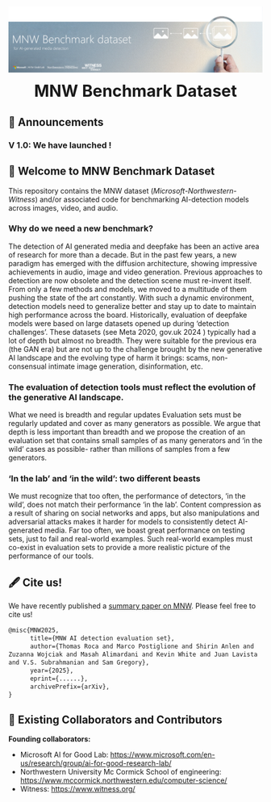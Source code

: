 ![image](HeaderGitHubRepo.png)

<div align="center"> 
<font size="6"><b>MNW Benchmark Dataset</b></font>
<br>
</div>



## 📣 Announcements

### V 1.0: We have launched !


## 👋 Welcome to MNW Benchmark Dataset
This repository contains the MNW dataset (*Microsoft-Northwestern-Witness*) and/or associated code for benchmarking AI-detection models across images, video, and audio.

### Why do we need a new benchmark?
The detection of AI generated media and deepfake has been an active area of research for more than a decade. But in the past few years, a new paradigm has emerged with the diffusion architecture, showing impressive achievements in audio, image and video generation. Previous approaches to detection are now obsolete and the detection scene must re-invent itself. From only a few methods and models, we moved to a multitude of them pushing the state of the art constantly. With such a dynamic environment, detection models need to generalize better and stay up to date to maintain high performance across the board. 
Historically, evaluation of deepfake models were based on large datasets opened up during ‘detection challenges’. These datasets (see Meta 2020, gov.uk 2024 ) typically had a lot of depth but almost no breadth. They were suitable for the previous era (the GAN era) but are not up to the challenge brought by the new generative AI landscape and the evolving type of harm it brings: scams, non-consensual intimate image generation, disinformation, etc.

### The evaluation of detection tools must reflect the evolution of the generative AI landscape.
What we need is breadth and regular updates
Evaluation sets must be regularly updated and cover as many generators as possible. We argue that depth is less important than breadth and we propose the creation of an evaluation set that contains small samples of as many generators and ‘in the wild’ cases as possible- rather than millions of samples from a few generators.

### ‘In the lab’ and ‘in the wild’: two different beasts
We must recognize that too often, the performance of detectors, ‘in the wild’, does not match their performance ‘in the lab’. Content compression as a result of sharing on social networks and apps, but also manipulations and adversarial attacks makes it harder for models to consistently detect AI-generated media. Far too often, we boast great performance on testing sets, just to fail and real-world examples. Such real-world examples must co-exist in evaluation sets to provide a more realistic picture of the performance of our tools.

## :fountain_pen: Cite us!
We have recently published a [summary paper on MNW](https://arxiv.org/abs/...). Please feel free to cite us!

```
@misc{MNW2025,
      title={MNW AI detection evaluation set}, 
      author={Thomas Roca and Marco Postiglione and Shirin Anlen and Zuzanna Wojciak and Masah Alimardani and Kevin White and Juan Lavista and V.S. Subrahmanian and Sam Gregory},
      year={2025},
      eprint={......},
      archivePrefix={arXiv},
}
```

## 🤝 Existing Collaborators and Contributors

**Founding collaborators:**
- Microsoft AI for Good Lab: https://www.microsoft.com/en-us/research/group/ai-for-good-research-lab/ 
- Northwestern University Mc Cormick School of engineering: https://www.mccormick.northwestern.edu/computer-science/ 
- Witness: https://www.witness.org/ 